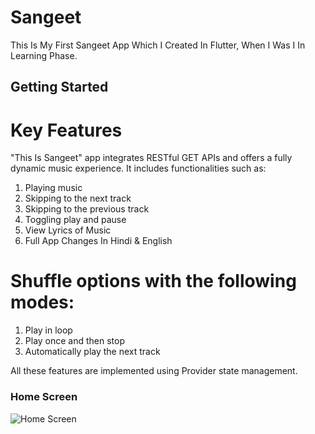 # Sangeet

This Is My First Sangeet App Which I Created In Flutter, When I Was I In Learning Phase.
## Getting Started

# Key Features
"This Is Sangeet" app integrates RESTful GET APIs and offers a fully dynamic music experience. It includes functionalities such as:

1) Playing music
2) Skipping to the next track
3) Skipping to the previous track
4) Toggling play and pause
5) View Lyrics of Music
6) Full App Changes In Hindi & English 

# Shuffle options with the following modes:
1) Play in loop
2) Play once and then stop
3) Automatically play the next track
 
All these features are implemented using Provider state management.

### Home Screen
![Home Screen](https://raw.githubusercontent.com/hipravinpatidar/Sangeet/master/Home/Homeeng.jpg)

